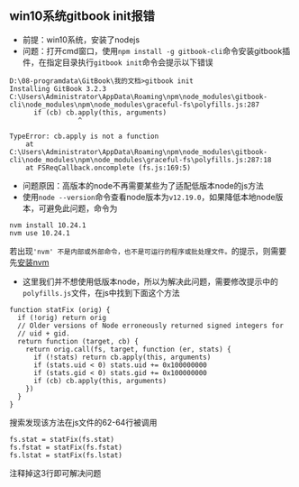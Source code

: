 ## win10系统gitbook init报错

- 前提：win10系统，安装了nodejs
- 问题：打开cmd窗口，使用`npm install -g gitbook-cli`命令安装gitbook插件，在指定目录执行`gitbook init`命令会提示以下错误
```
D:\08-programdata\GitBook\我的文档>gitbook init
Installing GitBook 3.2.3
C:\Users\Administrator\AppData\Roaming\npm\node_modules\gitbook-cli\node_modules\npm\node_modules\graceful-fs\polyfills.js:287
      if (cb) cb.apply(this, arguments)
                 ^

TypeError: cb.apply is not a function
    at C:\Users\Administrator\AppData\Roaming\npm\node_modules\gitbook-cli\node_modules\npm\node_modules\graceful-fs\polyfills.js:287:18
    at FSReqCallback.oncomplete (fs.js:169:5)
```
- 问题原因：高版本的node不再需要某些为了适配低版本node的js方法
- 使用`node --version`命令查看node版本为`v12.19.0`，如果降低本地node版本，可避免此问题，命令为
```
nvm install 10.24.1
nvm use 10.24.1
```
若出现`'nvm' 不是内部或外部命令，也不是可运行的程序或批处理文件。`的提示，则需要先[安装nvm](../01-install/nvm.md)
- 这里我们并不想使用低版本node，所以为解决此问题，需要修改提示中的`polyfills.js`文件，在js中找到下面这个方法
```
function statFix (orig) {
  if (!orig) return orig
  // Older versions of Node erroneously returned signed integers for
  // uid + gid.
  return function (target, cb) {
    return orig.call(fs, target, function (er, stats) {
      if (!stats) return cb.apply(this, arguments)
      if (stats.uid < 0) stats.uid += 0x100000000
      if (stats.gid < 0) stats.gid += 0x100000000
      if (cb) cb.apply(this, arguments)
    })
  }
}
```
搜索发现该方法在js文件的62-64行被调用
```
fs.stat = statFix(fs.stat)
fs.fstat = statFix(fs.fstat)
fs.lstat = statFix(fs.lstat)
```
注释掉这3行即可解决问题